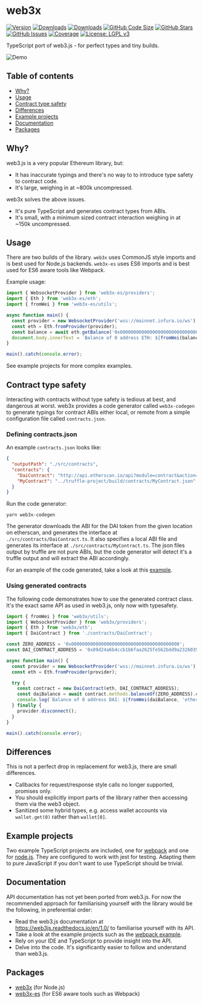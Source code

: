 # web3x

[![Version](https://img.shields.io/npm/v/web3x.svg)](https://www.npmjs.com/package/web3x)
[![Downloads](https://img.shields.io/npm/dw/web3x.svg)](https://www.npmjs.com/package/web3x)
[![Downloads](https://img.shields.io/npm/dw/web3x-es.svg)](https://www.npmjs.com/package/web3x-es)
[![GitHub Code Size](https://img.shields.io/github/languages/code-size/xf00f/web3x.svg)](https://github.com/xf00f/web3x)
[![GitHub Stars](https://img.shields.io/github/stars/xf00f/web3x.svg)](https://github.com/xf00f/web3x/stargazers)
[![GitHub Issues](https://img.shields.io/github/issues/xf00f/web3x.svg)](https://github.com/xf00f/web3x/issues)
[![Coverage](https://img.shields.io/coveralls/github/xf00f/web3x/v1.2.0.svg)](https://coveralls.io/github/xf00f/web3x)
[![License: LGPL v3](https://img.shields.io/badge/License-LGPL%20v3-blue.svg)](https://github.com/xf00f/web3x/blob/master/LICENSE)

TypeScript port of web3.js - for perfect types and tiny builds.

![Demo](https://user-images.githubusercontent.com/44038056/48001064-5d377d00-e0ff-11e8-994f-36d165f9124e.gif)

## Table of contents

- [Why?](#why)
- [Usage](#usage)
- [Contract type safety](#contract-type-safety)
- [Differences](#differences)
- [Example projects](#example-projects)
- [Documentation](#documentation)
- [Packages](#packages)

## Why?

web3.js is a very popular Ethereum library, but:

- It has inaccurate typings and there's no way to to introduce type safety to contract code.
- It's large, weighing in at ~800k uncompressed.

web3x solves the above issues.

- It's pure TypeScript and generates contract types from ABIs.
- It's small, with a minimum sized contract interaction weighing in at ~150k uncompressed.

## Usage

There are two builds of the library. `web3x` uses CommonJS style imports and is best used for Node.js backends. `web3x-es` uses ES6 imports and is best used for ES6 aware tools like Webpack.

Example usage:

```typescript
import { WebsocketProvider } from 'web3x-es/providers';
import { Eth } from 'web3x-es/eth';
import { fromWei } from 'web3x-es/utils';

async function main() {
  const provider = new WebsocketProvider('wss://mainnet.infura.io/ws');
  const eth = Eth.fromProvider(provider);
  const balance = await eth.getBalance('0x0000000000000000000000000000000000000000');
  document.body.innerText = `Balance of 0 address ETH: ${fromWei(balance, 'ether')}`;
}

main().catch(console.error);
```

See example projects for more complex examples.

## Contract type safety

Interacting with contracts without type safety is tedious at best, and dangerous at worst. web3x provides a code generator called `web3x-codegen` to generate typings for contract ABIs either local, or remote from a simple configuration file called `contracts.json`.

### Defining contracts.json

An example `contracts.json` looks like:

```json
{
  "outputPath": "./src/contracts",
  "contracts": {
    "DaiContract": "http://api.etherscan.io/api?module=contract&action=getabi&address=0x89d24a6b4ccb1b6faa2625fe562bdd9a23260359&format=raw",
    "MyContract": "../truffle-project/build/contracts/MyContract.json"
  }
}
```

Run the code generator:

```
yarn web3x-codegen
```

The generator downloads the ABI for the DAI token from the given location on etherscan, and generates the interface at `./src/contracts/DaiContract.ts`. It also specifies a local ABI file and generates its interface at `./src/contracts/MyContract.ts`. The json files output by truffle are not pure ABIs, but the code generator will detect it's a truffle output and will extract the ABI accordingly.

For an example of the code generated, take a look at this [example](example-projects/node/src/contracts/DaiContract.ts).

### Using generated contracts

The following code demonstrates how to use the generated contract class. It's the exact same API as used in web3.js, only now with typesafety.

```typescript
import { fromWei } from 'web3x/utils';
import { WebsocketProvider } from 'web3x/providers';
import { Eth } from 'web3x/eth';
import { DaiContract } from './contracts/DaiContract';

const ZERO_ADDRESS = '0x0000000000000000000000000000000000000000';
const DAI_CONTRACT_ADDRESS = '0x89d24a6b4ccb1b6faa2625fe562bdd9a23260359';

async function main() {
  const provider = new WebsocketProvider('wss://mainnet.infura.io/ws');
  const eth = Eth.fromProvider(provider);

  try {
    const contract = new DaiContract(eth, DAI_CONTRACT_ADDRESS);
    const daiBalance = await contract.methods.balanceOf(ZERO_ADDRESS).call();
    console.log(`Balance of 0 address DAI: ${fromWei(daiBalance, 'ether')}`);
  } finally {
    provider.disconnect();
  }
}

main().catch(console.error);
```

## Differences

This is not a perfect drop in replacement for web3.js, there are small differences.

- Callbacks for request/response style calls no longer supported, promises only.
- You should explicitly import parts of the library rather then accessing them via the web3 object.
- Sanitized some hybrid types, e.g. access wallet accounts via `wallet.get(0)` rather than `wallet[0]`.

## Example projects

Two example TypeScript projects are included, one for [webpack](example-projects/webpack) and one for [node.js](example-projects/node). They are configured to work with jest for testing. Adapting them to pure JavaScript if you don't want to use TypeScript should be trivial.

## Documentation

API documentation has not yet been ported from web3.js. For now the recommended approach for familiarising yourself with the library would be the following, in preferential order:

- Read the web3.js documentation at https://web3js.readthedocs.io/en/1.0/ to familiarise yourself with its API.
- Take a look at the example projects such as the [webpack example](example-projects/webpack/src/index.ts).
- Rely on your IDE and TypeScript to provide insight into the API.
- Delve into the code. It's significantly easier to follow and understand than web3.js.

## Packages

- [web3x](https://www.npmjs.com/package/web3x) (for Node.js)
- [web3x-es](https://www.npmjs.com/package/web3x-es) (for ES6 aware tools such as Webpack)
